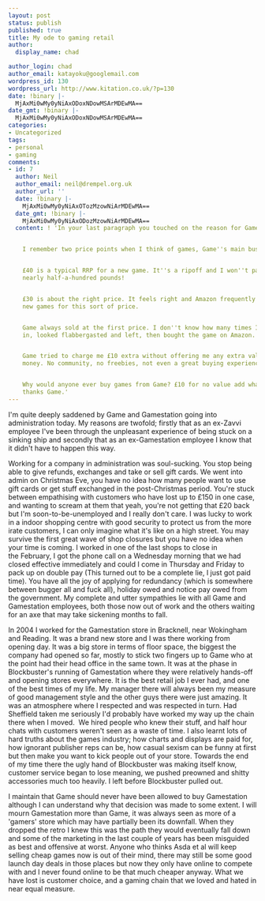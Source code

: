 ```yaml
---
layout: post
status: publish
published: true
title: My ode to gaming retail
author:
  display_name: chad

author_login: chad
author_email: katayoku@googlemail.com
wordpress_id: 130
wordpress_url: http://www.kitation.co.uk/?p=130
date: !binary |-
  MjAxMi0wMy0yNiAxODoxNDowMSArMDEwMA==
date_gmt: !binary |-
  MjAxMi0wMy0yNiAxODoxNDowMSArMDEwMA==
categories:
- Uncategorized
tags:
- personal
- gaming
comments:
- id: 7
  author: Neil
  author_email: neil@drempel.org.uk
  author_url: ''
  date: !binary |-
    MjAxMi0wMy0yNiAxOTozMzowNiArMDEwMA==
  date_gmt: !binary |-
    MjAxMi0wMy0yNiAxODozMzowNiArMDEwMA==
  content: ! 'In your last paragraph you touched on the reason for Game''s demise.


    I remember two price points when I think of games, Game''s main business.


    £40 is a typical RRP for a new game. It''s a ripoff and I won''t pay it. It''s
    nearly half-a-hundred pounds!


    £30 is about the right price. It feels right and Amazon frequently sell relatively
    new games for this sort of price.


    Game always sold at the first price. I don''t know how many times I''ve walked
    in, looked flabbergasted and left, then bought the game on Amazon.


    Game tried to charge me £10 extra without offering me any extra value for that
    money. No community, no freebies, not even a great buying experience.


    Why would anyone ever buy games from Game? £10 for no value add whatsoever. No
    thanks Game.'
---
```

<p>I'm quite deeply saddened by Game and Gamestation going into administration today. My reasons are twofold; firstly that as an ex-Zavvi employee I've been through the unpleasant experience of being stuck on a sinking ship and secondly that as an ex-Gamestation employee I know that it didn't have to happen this way.</p>
<p>Working for a company in administration was soul-sucking. You stop being able to give refunds, exchanges and take or sell gift cards. We went into admin on Christmas Eve, you have no idea how many people want to use gift cards or get stuff exchanged in the post-Christmas period. You're stuck between empathising with customers who have lost up to £150 in one case, and wanting to scream at them that yeah, you're not getting that £20 back but I'm soon-to-be-unemployed and I really don't care. I was lucky to work in a indoor shopping centre with good security to protect us from the more irate customers, I can only imagine what it's like on a high street. You may survive the first great wave of shop closures but you have no idea when your time is coming. I worked in one of the last shops to close in the February, I got the phone call on a Wednesday morning that we had closed effective immediately and could I come in Thursday and Friday to pack up on double pay (This turned out to be a complete lie, I just got paid time). You have all the joy of applying for redundancy (which is somewhere between bugger all and fuck all), holiday owed and notice pay owed from the government. My complete and utter sympathies lie with all Game and Gamestation employees, both those now out of work and the others waiting for an axe that may take sickening months to fall.</p>
<p>In 2004 I worked for the Gamestation store in Bracknell, near Wokingham and Reading. It was a brand new store and I was there working from opening day. It was a big store in terms of floor space, the biggest the company had opened so far, mostly to stick two fingers up to Game who at the point had their head office in the same town. It was at the phase in Blockbuster's running of Gamestation where they were relatively hands-off and opening stores everywhere. It is the best retail job I ever had, and one of the best times of my life. My manager there will always been my measure of good management style and the other guys there were just amazing. It was an atmosphere where I respected and was respected in turn. Had Sheffield taken me seriously I'd probably have worked my way up the chain there when I moved.  We hired people who knew their stuff, and half hour chats with customers weren't seen as a waste of time. I also learnt lots of hard truths about the games industry; how charts and displays are paid for, how ignorant publisher reps can be, how casual sexism can be funny at first but then make you want to kick people out of your store. Towards the end of my time there the ugly hand of Blockbuster was making itself know, customer service began to lose meaning, we pushed preowned and shitty accessories much too heavily. I left before Blockbuster pulled out.</p>
<p>I maintain that Game should never have been allowed to buy Gamestation although I can understand why that decision was made to some extent. I will mourn Gamestation more than Game, it was always seen as more of a 'gamers' store which may have partially been its downfall. When they dropped the retro I knew this was the path they would eventually fall down and some of the marketing in the last couple of years has been misguided as best and offensive at worst. Anyone who thinks Asda et al will keep selling cheap games now is out of their mind, there may still be some good launch day deals in those places but now they only have online to compete with and I never found online to be that much cheaper anyway. What we have lost is customer choice, and a gaming chain that we loved and hated in near equal measure.</p>

